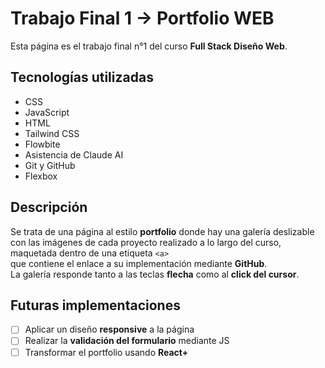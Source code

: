 # Trabajo Final 1 → Portfolio WEB

Esta página es el trabajo final n°1 del curso **Full Stack Diseño Web**.

## Tecnologías utilizadas
- CSS  
- JavaScript  
- HTML  
- Tailwind CSS  
- Flowbite  
- Asistencia de Claude AI  
- Git y GitHub  
- Flexbox  

## Descripción
Se trata de una página al estilo **portfolio** donde hay una galería deslizable con las imágenes de cada proyecto realizado a lo largo del curso, maquetada dentro de una etiqueta `<a>`  
que contiene el enlace a su implementación mediante **GitHub**.  
La galería responde tanto a las teclas **flecha** como al **click del cursor**.

## Futuras implementaciones
- [ ] Aplicar un diseño **responsive** a la página  
- [ ] Realizar la **validación del formulario** mediante JS  
- [ ] Transformar el portfolio usando **React+**  
